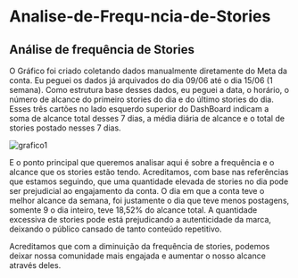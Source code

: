# Analise-de-Frequ-ncia-de-Stories

## Análise de frequência de Stories

O Gráfico foi criado coletando dados manualmente diretamente do Meta da conta. 
Eu peguei os dados já arquivados do dia 09/06 até o dia 15/06 (1 semana). 
Como estrutura base desses dados, eu peguei a data, o horário, o número de alcance do primeiro stories do dia e do último stories do dia. 
Esses três cartões no lado esquerdo superior do DashBoard indicam a soma de alcance total desses 7 dias, a média diária de alcance e o total de stories postado nesses 7 dias.


![grafico1](https://github.com/brunogboy/Analise-de-Frequ-ncia-de-Stories/assets/165103663/c0a991ae-3da6-4b21-9d40-a2cbaa13dd6f)



E o ponto principal que queremos analisar aqui é sobre a frequência e o alcance que os stories estão tendo. Acreditamos, com base nas referências que estamos seguindo, que uma quantidade elevada de stories no dia pode ser prejudicial ao engajamento da conta. O dia em que a conta teve o melhor alcance da semana, foi justamente o dia que teve menos postagens, somente 9 o dia inteiro, teve 18,52% do alcance total. A quantidade excessiva de stories pode está prejudicando a autenticidade da marca, deixando o público cansado de tanto conteúdo repetitivo.

Acreditamos que com a diminuição da frequência de stories, podemos deixar nossa comunidade mais engajada e aumentar o nosso alcance através deles.
